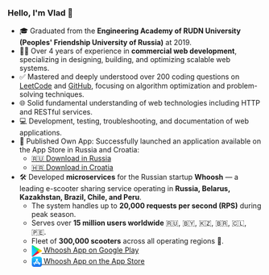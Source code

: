### Hello, I'm Vlad 👋  
- 🎓 Graduated from the **Engineering Academy of RUDN University (Peoples' Friendship University of Russia)** at 2019.
- 👨‍💻 Over 4 years of experience in **commercial web development**, specializing in designing, building, and optimizing scalable web systems.
- ✅ Mastered and deeply understood over 200 coding questions on [LeetCode](https://leetcode.com/baydinvladislav/) and [GitHub](https://github.com/baydinvladislav/cracking-interview), focusing on algorithm optimization and problem-solving techniques.  
- 🌐 Solid fundamental understanding of web technologies including HTTP and RESTful services.  
- 💻 Development, testing, troubleshooting, and documentation of web applications.  
- 📱 Published Own App: Successfully launched an application available on the App Store in Russia and Croatia:  
  - [🇷🇺 Download in Russia](https://apps.apple.com/ru/app/ascoach/id6452119737)  
  - [🇭🇷 Download in Croatia](https://apps.apple.com/hr/app/ascoach/id6452119737)  
- 🛠️ Developed **microservices** for the Russian startup **Whoosh** — a leading e-scooter sharing service operating in **Russia, Belarus, Kazakhstan, Brazil, Chile, and Peru**.  
  - The system handles up to **20,000 requests per second (RPS)** during peak season.  
  - Serves over **15 million users worldwide** 🇷🇺, 🇧🇾, 🇰🇿, 🇧🇷, 🇨🇱, 🇵🇪. 
  - Fleet of **300,000 scooters** across all operating regions 🛴.
  - <a href="https://play.google.com/store/apps/details?id=com.punicapp.whoosh&hl=en" target="_blank">
      <img src="./google-play.png" alt="Google Play" width="20" style="vertical-align:middle"> Whoosh App on Google Play
    </a>
  - <a href="https://apps.apple.com/app/id1418412616" target="_blank">
      <img src="./app-store.png" alt="App Store" width="20" style="vertical-align:middle"> Whoosh App on the App Store
    </a>
